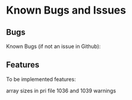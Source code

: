 # Known Bugs and Issues

## Bugs
Known Bugs (if not an issue in Github):


## Features
To be implemented features:

array sizes in pri file
1036 and 1039 warnings

